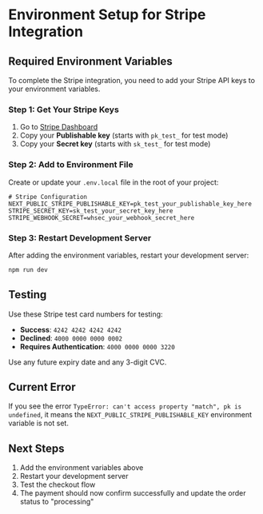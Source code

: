 # Environment Setup for Stripe Integration

## Required Environment Variables

To complete the Stripe integration, you need to add your Stripe API keys to your environment variables.

### Step 1: Get Your Stripe Keys

1. Go to [Stripe Dashboard](https://dashboard.stripe.com/test/apikeys)
2. Copy your **Publishable key** (starts with `pk_test_` for test mode)
3. Copy your **Secret key** (starts with `sk_test_` for test mode)

### Step 2: Add to Environment File

Create or update your `.env.local` file in the root of your project:

```env
# Stripe Configuration
NEXT_PUBLIC_STRIPE_PUBLISHABLE_KEY=pk_test_your_publishable_key_here
STRIPE_SECRET_KEY=sk_test_your_secret_key_here
STRIPE_WEBHOOK_SECRET=whsec_your_webhook_secret_here
```

### Step 3: Restart Development Server

After adding the environment variables, restart your development server:

```bash
npm run dev
```

## Testing

Use these Stripe test card numbers for testing:

- **Success**: `4242 4242 4242 4242`
- **Declined**: `4000 0000 0000 0002`
- **Requires Authentication**: `4000 0000 0000 3220`

Use any future expiry date and any 3-digit CVC.

## Current Error

If you see the error `TypeError: can't access property "match", pk is undefined`, it means the `NEXT_PUBLIC_STRIPE_PUBLISHABLE_KEY` environment variable is not set.

## Next Steps

1. Add the environment variables above
2. Restart your development server
3. Test the checkout flow
4. The payment should now confirm successfully and update the order status to "processing"

